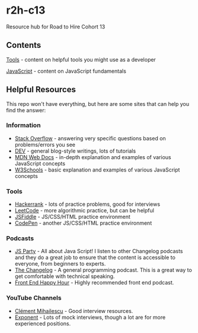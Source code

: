# r2h-c13
Resource hub for Road to Hire Cohort 13

## Contents

[Tools](https://github.com/bethanyj28/r2h-c13/tree/main/tools) - content on helpful tools you might use as a developer

[JavaScript](https://github.com/bethanyj28/r2h-c13/tree/main/tools) - content on JavaScript fundamentals

## Helpful Resources

This repo won't have everything, but here are some sites that can help you find the answer:

### Information
- [Stack Overflow](https://stackoverflow.com/) - answering very specific questions based on problems/errors you see
- [DEV](https://dev.to/) - general blog-style writings, lots of tutorials
- [MDN Web Docs](https://developer.mozilla.org/en-US/docs/Web/JavaScript) - in-depth explanation and examples of various JavaScript concepts
- [W3Schools](https://www.w3schools.com/) - basic explanation and examples of various JavaScript concepts

### Tools
- [Hackerrank](https://www.hackerrank.com/) - lots of practice problems, good for interviews
- [LeetCode](https://leetcode.com/) - more algorithmic practice, but can be helpful
- [JSFiddle](https://jsfiddle.net/) - JS/CSS/HTML practice environment
- [CodePen](https://codepen.io/) - another JS/CSS/HTML practice environment

### Podcasts
- [JS Party](https://changelog.com/jsparty) - All about Java Script! I listen to other Changelog podcasts and they do a great job to ensure that the content is accessible to everyone, from beginners to experts.
- [The Changelog](https://changelog.com/podcast) - A general programming podcast. This is a great way to get comfortable with technical speaking.
- [Front End Happy Hour](https://frontendhappyhour.com/) - Highly recommended front end podcast.

### YouTube Channels
- [Clément Mihailescu](https://www.youtube.com/channel/UCaO6VoaYJv4kS-TQO_M-N_g) - Good interview resources.
- [Exponent](https://www.youtube.com/c/ExponentTV) - Lots of mock interviews, though a lot are for more experienced positions.
